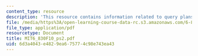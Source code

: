 ```yaml
---
content_type: resource
description: 'This resource contains information related to query plans. '
file: /media/https%3A/open-learning-course-data-rc.s3.amazonaws.com/6-830-database-systems-fall-2010/6d3a4043e4829ea675774c98e743ea43_MIT6_830F10_ps2.pdf
file_type: application/pdf
resourcetype: Document
title: MIT6_830F10_ps2.pdf
uid: 6d3a4043-e482-9ea6-7577-4c98e743ea43
---
```

